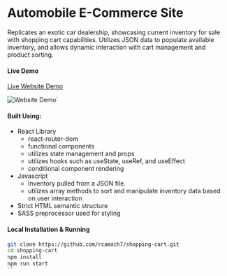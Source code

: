 # Automobile E-Commerce Site

Replicates an exotic car dealership, showcasing current inventory for sale with shopping cart capabilities. Utilizes JSON data to populate available inventory, and allows dynamic interaction with cart management and product sorting.

#### Live Demo

[Live Website Demo](http://rcamach7.github.io/shopping-cart/)

![Website Demo](demo.gif)`

#### Built Using:

- React Library
  - react-router-dom
  - functional components
  - utilizes state management and props
  - utilizes hooks such as useState, useRef, and useEffect
  - conditional component rendering
- Javascript
  - Inventory pulled from a JSON file.
  - utilizes array methods to sort and manipulate inventory data based on user interaction
- Strict HTML semantic structure
- SASS preprocessor used for styling

#### Local Installation & Running

```bash
git clone https://github.com/rcamach7/shopping-cart.git
cd shopping-cart
npm install
npm run start
``
```
